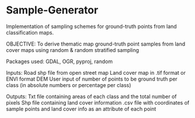 # Sample-Generator
Implementation of sampling schemes for ground-truth points from land classification maps.

OBJECTIVE: To derive thematic map ground-truth point samples from land cover maps using random & random stratified sampling

Packages used:
GDAL, OGR, pyproj, random

Inputs: 
Road shp file from open street map
Land cover map in .tif format or ENVI format
DEM
User input of number of points to be ground truth per class (in absolute numbers or percentage per class)

Outputs:
Txt file containing areas of each class and the total number of pixels
Shp file containing land cover information
.csv file with coordinates of sample points and land cover info as an attribute of each point
